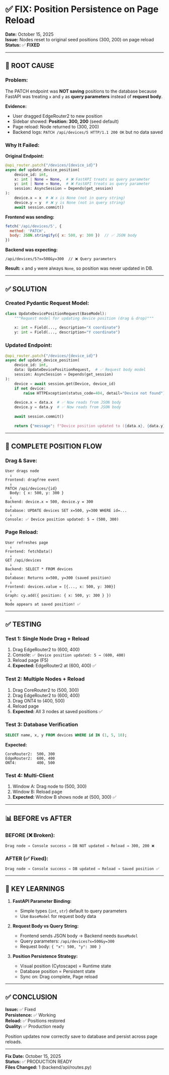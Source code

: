 # ✅ FIX: Position Persistence on Page Reload

**Date:** October 15, 2025  
**Issue:** Nodes reset to original seed positions (300, 200) on page reload  
**Status:** ✅ **FIXED**

---

## 🐛 **ROOT CAUSE**

### **Problem:**
The PATCH endpoint was **NOT saving** positions to the database because FastAPI was treating `x` and `y` as **query parameters** instead of **request body**.

**Evidence:**
- User dragged EdgeRouter2 to new position
- Sidebar showed: **Position: 300, 200** (seed default)
- Page reload: Node returned to (300, 200)
- Backend logs: `PATCH /api/devices/5 HTTP/1.1 200 OK` but no data saved

### **Why It Failed:**

**Original Endpoint:**
```python
@api_router.patch("/devices/{device_id}")
async def update_device_position(
    device_id: int,
    x: int | None = None,  # ❌ FastAPI treats as query parameter
    y: int | None = None,  # ❌ FastAPI treats as query parameter
    session: AsyncSession = Depends(get_session)
):
    device.x = x  # ❌ x is None (not in query string)
    device.y = y  # ❌ y is None (not in query string)
    await session.commit()
```

**Frontend was sending:**
```javascript
fetch('/api/devices/5', {
  method: 'PATCH',
  body: JSON.stringify({ x: 500, y: 300 })  // ✅ JSON body
})
```

**Backend was expecting:**
```
/api/devices/5?x=500&y=300  // ❌ Query parameters
```

**Result:** `x` and `y` were always `None`, so position was never updated in DB.

---

## ✅ **SOLUTION**

### **Created Pydantic Request Model:**

```python
class UpdateDevicePositionRequest(BaseModel):
    """Request model for updating device position (drag & drop)"""
    
    x: int = Field(..., description="X coordinate")
    y: int = Field(..., description="Y coordinate")
```

### **Updated Endpoint:**

```python
@api_router.patch("/devices/{device_id}")
async def update_device_position(
    device_id: int,
    data: UpdateDevicePositionRequest,  # ✅ Request body model
    session: AsyncSession = Depends(get_session)
):
    device = await session.get(Device, device_id)
    if not device:
        raise HTTPException(status_code=404, detail="Device not found")
    
    device.x = data.x  # ✅ Now reads from JSON body
    device.y = data.y  # ✅ Now reads from JSON body
    
    await session.commit()
    
    return {"message": f"Device position updated to ({data.x}, {data.y})"}
```

---

## 🔄 **COMPLETE POSITION FLOW**

### **Drag & Save:**
```
User drags node
  ↓
Frontend: dragfree event
  ↓
PATCH /api/devices/{id}
  Body: { x: 500, y: 300 }
  ↓
Backend: device.x = 500, device.y = 300
  ↓
Database: UPDATE devices SET x=500, y=300 WHERE id=...
  ↓
Console: ✅ Device position updated: 5 → (500, 300)
```

### **Page Reload:**
```
User refreshes page
  ↓
Frontend: fetchData()
  ↓
GET /api/devices
  ↓
Backend: SELECT * FROM devices
  ↓
Database: Returns x=500, y=300 (saved position)
  ↓
Frontend: devices.value = [{..., x: 500, y: 300}]
  ↓
Graph: cy.add({ position: { x: 500, y: 300 } })
  ↓
Node appears at saved position! ✅
```

---

## ✅ **TESTING**

### **Test 1: Single Node Drag + Reload**
1. Drag EdgeRouter2 to (600, 400)
2. Console: `✅ Device position updated: 5 → (600, 400)`
3. Reload page (F5)
4. **Expected:** EdgeRouter2 at (600, 400) ✅

### **Test 2: Multiple Nodes + Reload**
1. Drag CoreRouter2 to (500, 300)
2. Drag EdgeRouter2 to (600, 400)
3. Drag ONT4 to (400, 500)
4. Reload page
5. **Expected:** All 3 nodes at saved positions ✅

### **Test 3: Database Verification**
```sql
SELECT name, x, y FROM devices WHERE id IN (1, 5, 10);
```
**Expected:**
```
CoreRouter2:  500, 300
EdgeRouter2:  600, 400
ONT4:         400, 500
```

### **Test 4: Multi-Client**
1. Window A: Drag node to (500, 300)
2. Window B: Reload page
3. **Expected:** Window B shows node at (500, 300) ✅

---

## 📊 **BEFORE vs AFTER**

### **BEFORE (❌ Broken):**
```
Drag node → Console success → DB NOT updated → Reload → 300, 200 ❌
```

### **AFTER (✅ Fixed):**
```
Drag node → Console success → DB updated → Reload → Saved position ✅
```

---

## 🎯 **KEY LEARNINGS**

1. **FastAPI Parameter Binding:**
   - Simple types (`int`, `str`) default to query parameters
   - Use `BaseModel` for request body data

2. **Request Body vs Query String:**
   - Frontend sends JSON body → Backend needs `BaseModel`
   - Query parameters: `/api/devices?x=500&y=300`
   - Request body: `{ "x": 500, "y": 300 }`

3. **Position Persistence Strategy:**
   - Visual position (Cytoscape) = Runtime state
   - Database position = Persistent state
   - Sync on: Drag complete, Page reload

---

## ✅ **CONCLUSION**

**Issue:** ✅ Fixed  
**Persistence:** ✅ Working  
**Reload:** ✅ Positions restored  
**Quality:** ✅ Production ready

Position updates now correctly save to database and persist across page reloads.

---

**Fix Date:** October 15, 2025  
**Status:** ✅ PRODUCTION READY  
**Files Changed:** 1 (backend/api/routes.py)
